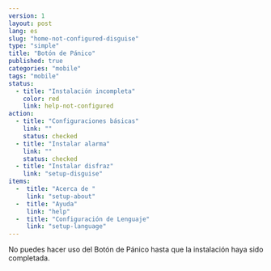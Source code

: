 ```yaml
---
version: 1
layout: post
lang: es
slug: "home-not-configured-disguise"
type: "simple"
title: "Botón de Pánico"
published: true
categories: "mobile"
tags: "mobile"
status:
  - title: "Instalación incompleta"
    color: red
    link: help-not-configured
action:
  - title: "Configuraciones básicas"
    link: ""
    status: checked
  - title: "Instalar alarma"
    link: ""
    status: checked
  - title: "Instalar disfraz"
    link: "setup-disguise"
items:
  -  title: "Acerca de "
     link: "setup-about"
  -  title: "Ayuda"
     link: "help"
  -  title: "Configuración de Lenguaje"
     link: "setup-language"
---
```


No puedes hacer uso del Botón de Pánico hasta que la instalación haya sido completada.

